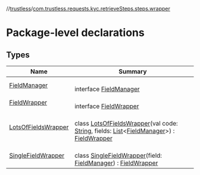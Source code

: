 //[trustless](../../index.md)/[com.trustless.requests.kyc.retrieveSteps.steps.wrapper](index.md)

# Package-level declarations

## Types

| Name | Summary |
|---|---|
| [FieldManager](-field-manager/index.md) | <br>interface [FieldManager](-field-manager/index.md) |
| [FieldWrapper](-field-wrapper/index.md) | <br>interface [FieldWrapper](-field-wrapper/index.md) |
| [LotsOfFieldsWrapper](-lots-of-fields-wrapper/index.md) | <br>class [LotsOfFieldsWrapper](-lots-of-fields-wrapper/index.md)(val code: [String](https://kotlinlang.org/api/latest/jvm/stdlib/kotlin/-string/index.html), fields: [List](https://kotlinlang.org/api/latest/jvm/stdlib/kotlin.collections/-list/index.html)&lt;[FieldManager](-field-manager/index.md)&gt;) : [FieldWrapper](-field-wrapper/index.md) |
| [SingleFieldWrapper](-single-field-wrapper/index.md) | <br>class [SingleFieldWrapper](-single-field-wrapper/index.md)(field: [FieldManager](-field-manager/index.md)) : [FieldWrapper](-field-wrapper/index.md) |
